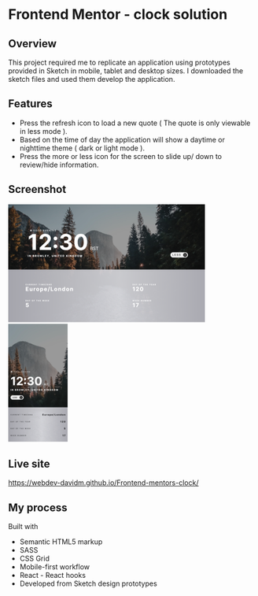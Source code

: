# Frontend Mentor - clock solution 


## Overview

This project required me to replicate an application using prototypes provided in Sketch in mobile, tablet and desktop sizes. I downloaded the sketch files and used them develop the application.

## Features

-  Press the refresh icon to load a new quote ( The quote is only viewable in less mode ).
-  Based on the time of day the application will show a daytime or nighttime theme ( dark or light mode ).
-  Press the more or less icon for the screen to slide up/ down to review/hide information.

## Screenshot 

![](/public/images/screenshots/desktop1.png) ![](/public/images/screenshots/mobile1.png)

## Live site

https://webdev-davidm.github.io/Frontend-mentors-clock/


## My process

Built with 

- Semantic HTML5 markup   
- SASS 
- CSS Grid  
- Mobile-first workflow   
- React - React hooks  
- Developed from Sketch design prototypes


